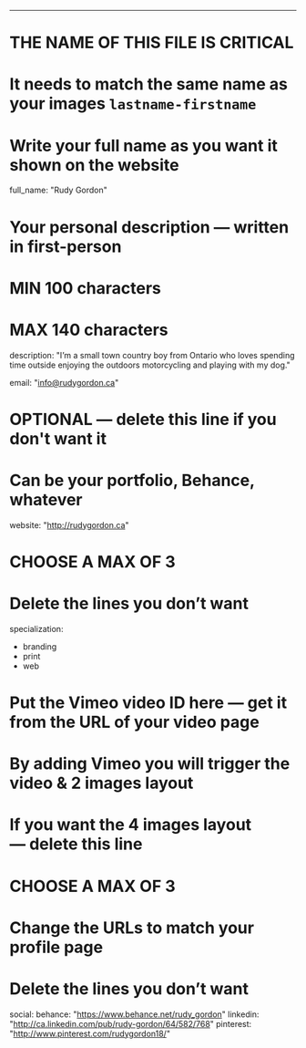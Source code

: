 ---

# THE NAME OF THIS FILE IS CRITICAL
# It needs to match the same name as your images `lastname-firstname`

# Write your full name as you want it shown on the website
full_name: "Rudy Gordon"

# Your personal description — written in first-person
# MIN 100 characters
# MAX 140 characters
description: "I’m a small town country boy from Ontario who loves spending time outside enjoying the outdoors motorcycling and playing with my dog."

email: "info@rudygordon.ca"

# OPTIONAL — delete this line if you don't want it
# Can be your portfolio, Behance, whatever
website: "http://rudygordon.ca"

# CHOOSE A MAX OF 3
# Delete the lines you don’t want
specialization:
  - branding
  - print
  - web

# Put the Vimeo video ID here — get it from the URL of your video page
# By adding Vimeo you will trigger the video & 2 images layout
# If you want the 4 images layout — delete this line

# CHOOSE A MAX OF 3
# Change the URLs to match your profile page
# Delete the lines you don’t want
social:
  behance:    "https://www.behance.net/rudy_gordon"
  linkedin:   "http://ca.linkedin.com/pub/rudy-gordon/64/582/768"
  pinterest:  "http://www.pinterest.com/rudygordon18/"

